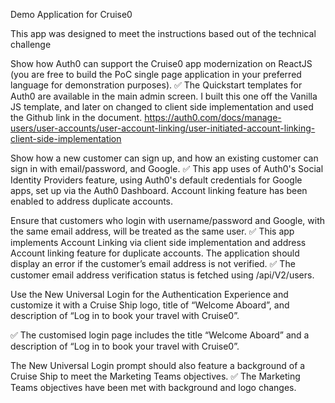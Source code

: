Demo Application for Cruise0

This app was designed to meet the instructions based out of the technical challenge

Show how Auth0 can support the Cruise0 app modernization on ReactJS (you are free to build the PoC single page application in your preferred language for demonstration purposes).
✅ The Quickstart templates for Auth0 are available in the main admin screen. I built this one off the Vanilla JS template, and later on changed to client side implementation and used the Github link in the document.
https://auth0.com/docs/manage-users/user-accounts/user-account-linking/user-initiated-account-linking-client-side-implementation

Show how a new customer can sign up, and how an existing customer can sign in with email/password, and Google.
✅ This app uses of Auth0's Social Identity Providers feature, using Auth0's default credentials for Google apps, set up via the Auth0 Dashboard. Account linking feature has been enabled to address duplicate accounts.

Ensure that customers who login with username/password and Google, with the same email address, will be treated as the same user. 
✅ This app implements Account Linking via client side implementation and address Account linking feature for duplicate accounts.
The application should display an error if the customer’s email address is not verified.
✅ The customer email address verification status is fetched using /api/V2/users. 

Use the New Universal Login for the Authentication Experience and customize it with a Cruise Ship logo, title of “Welcome Aboard”, and description of “Log in to book your travel with Cruise0”.

✅ The customised login page includes the title “Welcome Aboard” and a description of “Log in to book your travel with Cruise0”. 

The New Universal Login prompt should also feature a background of a Cruise Ship to meet the Marketing Teams objectives.
✅ The Marketing Teams objectives have been met with background and logo changes. 

